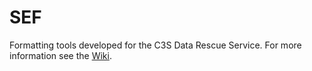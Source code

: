 # SEF
Formatting tools developed for the C3S Data Rescue Service. For more information see the [Wiki](https://github.com/C3S-Data-Rescue-Lot1-WP3/SEF/wiki).
